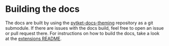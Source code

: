 # Building the docs

The docs are built by using the [pytket-docs-theming](https://github.com/CQCL/pytket-docs-theming/) repository as a git submodule. If there are issues with the docs build, feel free to open an issue or pull request there.
For instructions on how to build the docs, take a look at the [extensions README](https://github.com/CQCL/pytket-docs-theming/blob/main/extensions/README.md).

